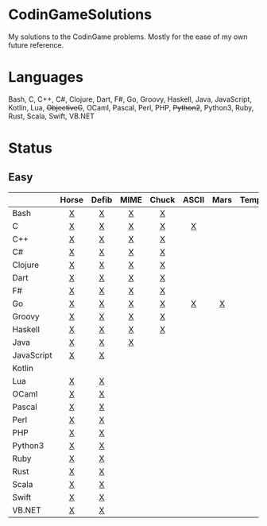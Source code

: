 # CodinGameSolutions
My solutions to the CodinGame problems. Mostly for the ease of my own future reference.

# Languages
Bash, C, C++, C#, Clojure, Dart, F#, Go, Groovy, Haskell, Java, JavaScript, Kotlin, Lua, ~~ObjectiveC~~, OCaml, Pascal, Perl, PHP, ~~Python2~~, Python3, Ruby, Rust, Scala, Swift, VB.NET

# Status
## Easy

|            | Horse   | Defib   | MIME    | Chuck  | ASCII  | Mars   | Temp | Thor | Descent | Onboard |
| ---------- |:-------:|:-------:|:-------:|:------:|:------:|:------:|:----:|:----:|:-------:|:-------:|
| Bash       | [X][1]  | [X][2]  | [X][3]  | [X][4] |        |        |      |      |         |         |
| C          | [X][11] | [X][12] | [X][13] | [X][14]| [X][15]|        |      |      |         |         |
| C++        | [X][21] | [X][22] | [X][23] | [X][24]|        |        |      |      |         |         |
| C#         | [X][31] | [X][32] | [X][33] | [X][34]|        |        |      |      |         |         |
| Clojure    | [X][41] | [X][42] | [X][43] | [X][44]|        |        |      |      |         |         |
| Dart       | [X][51] | [X][52] | [X][53] | [X][54]|        |        |      |      |         |         |
| F#         | [X][61] | [X][62] | [X][63] | [X][64]|        |        |      |      |         |         |
| Go         | [X][71] | [X][72] | [X][73] | [X][74]| [X][75]| [X][76]|      |      |         |         |
| Groovy     | [X][81] | [X][82] | [X][83] | [X][84]|        |        |      |      |         |         |
| Haskell    | [X][91] | [X][92] | [X][93] | [X][94]|        |        |      |      |         |         |
| Java       | [X][101]| [X][102]| [X][103]|        |        |        |      |      |         |         |
| JavaScript | [X][111]| [X][112]|         |        |        |        |      |      |         |         |
| Kotlin     |         |         |         |        |        |        |      |      |         |         |
| Lua        | [X][131]| [X][132]|         |        |        |        |      |      |         |         |
| OCaml      | [X][141]| [X][142]|         |        |        |        |      |      |         |         |
| Pascal     | [X][151]| [X][152]|         |        |        |        |      |      |         |         |
| Perl       | [X][161]| [X][162]|         |        |        |        |      |      |         |         |
| PHP        | [X][171]| [X][172]|         |        |        |        |      |      |         |         |
| Python3    | [X][181]| [X][182]|         |        |        |        |      |      |         |         |
| Ruby       | [X][191]| [X][192]|         |        |        |        |      |      |         |         |
| Rust       | [X][201]| [X][202]|         |        |        |        |      |      |         |         |
| Scala      | [X][211]| [X][212]|         |        |        |        |      |      |         |         |
| Swift      | [X][221]| [X][222]|         |        |        |        |      |      |         |         |
| VB.NET     | [X][231]| [X][232]|         |        |        |        |      |      |         |         |

[1]: Easy/Horse-racing%20Duals/main.bash
[2]: Easy/Defibrillators/main.bash
[3]: Easy/MIME%20Type/main.bash
[4]: Easy/Chuck%20Norris/main.bash

[11]: Easy/Horse-racing%20Duals/main.c
[12]: Easy/Defibrillators/main.c
[13]: Easy/MIME%20Type/main.c
[14]: Easy/Chuck%20Norris/main.c
[15]: Easy/ASCII%20Art/main.c

[21]: Easy/Horse-racing%20Duals/main.cpp
[22]: Easy/Defibrillators/main.cpp
[23]: Easy/MIME%20Type/main.cpp
[24]: Easy/Chuck%20Norris/main.cpp

[31]: Easy/Horse-racing%20Duals/main.cs
[32]: Easy/Defibrillators/main.cs
[33]: Easy/MIME%20Type/main.cs
[34]: Easy/Chuck%20Norris/main.cs

[41]: Easy/Horse-racing%20Duals/main.clj
[42]: Easy/Defibrillators/main.clj
[43]: Easy/MIME%20Type/main.clj
[44]: Easy/Chuck%20Norris/main.clj

[51]: Easy/Horse-racing%20Duals/main.dart
[52]: Easy/Defibrillators/main.dart
[53]: Easy/MIME%20Type/main.dart
[54]: Easy/Chuck%20Norris/main.dart

[61]: Easy/Horse-racing%20Duals/main.fs
[62]: Easy/Defibrillators/main.fs
[63]: Easy/MIME%20Type/main.fs
[64]: Easy/Chuck%20Norris/main.fs

[71]: Easy/Horse-racing%20Duals/main.go
[72]: Easy/Defibrillators/main.go
[73]: Easy/MIME%20Type/main.go
[74]: Easy/Chuck%20Norris/main.go
[75]: Easy/ASCII%20Art/main.go
[76]: Easy/Mars%20Lander/main.go

[81]: Easy/Horse-racing%20Duals/main.groovy
[82]: Easy/Defibrillators/main.groovy
[83]: Easy/MIME%20Type/main.groovy
[84]: Easy/Chuck%20Norris/main.groovy

[91]: Easy/Horse-racing%20Duals/main.hs
[92]: Easy/Defibrillators/main.hs
[93]: Easy/MIME%20Type/main.hs
[94]: Easy/Chuck%20Norris/main.hs

[101]: Easy/Horse-racing%20Duals/main.java
[102]: Easy/Defibrillators/main.java
[103]: Easy/MIME%20Type/main.java

[111]: Easy/Horse-racing%20Duals/main.js
[112]: Easy/Defibrillators/main.js

[131]: Easy/Horse-racing%20Duals/main.lua
[132]: Easy/Defibrillators/main.lua

[141]: Easy/Horse-racing%20Duals/main.ml
[142]: Easy/Defibrillators/main.ml

[151]: Easy/Horse-racing%20Duals/main.pas
[152]: Easy/Defibrillators/main.pas

[161]: Easy/Horse-racing%20Duals/main.pl
[162]: Easy/Defibrillators/main.pl

[171]: Easy/Horse-racing%20Duals/main.php
[172]: Easy/Defibrillators/main.php

[181]: Easy/Horse-racing%20Duals/main.py
[182]: Easy/Defibrillators/main.py

[191]: Easy/Horse-racing%20Duals/main.rb
[192]: Easy/Defibrillators/main.rb

[201]: Easy/Horse-racing%20Duals/main.rs
[202]: Easy/Defibrillators/main.rs

[211]: Easy/Horse-racing%20Duals/main.sc
[212]: Easy/Defibrillators/main.sc

[221]: Easy/Horse-racing%20Duals/main.swift
[222]: Easy/Defibrillators/main.swift

[231]: Easy/Horse-racing%20Duals/main.vb
[232]: Easy/Defibrillators/main.vb
